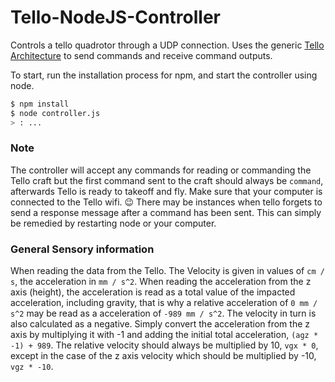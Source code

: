 # Tello-NodeJS-Controller

Controls a tello quadrotor through a UDP connection. Uses the generic [Tello Architecture](https://dl-cdn.ryzerobotics.com/downloads/tello/20180910/Tello%20SDK%20Documentation%20EN_1.3.pdf) to send commands and receive command outputs.

To start, run the installation process for npm, and start the controller using node.

```bash
$ npm install
$ node controller.js
> : ...
```

### Note

The controller will accept any commands for reading or commanding the Tello craft but the first command sent to the craft should always be `command`, afterwards Tello is ready to takeoff and fly.
Make sure that your computer is connected to the Tello wifi. 😉
There may be instances when tello forgets to send a response message after a command has been sent. This can simply be remedied by restarting node or your computer.

### General Sensory information

When reading the data from the Tello. The Velocity is given in values of `cm / s`, the acceleration in `mm / s^2`. When reading the acceleration from the z axis (height), the acceleration is read as a total value of the impacted acceleration, including gravity, that is why a relative acceleration of `0 mm / s^2` may be read as a acceleration of `-989 mm / s^2`. The velocity in turn is also calculated as a negative. Simply convert the acceleration from the z axis by multiplying it with -1 and adding the initial total acceleration, `(agz * -1) + 989`. The relative velocity should always be multiplied by 10, `vgx * 0`, except in the case of the z axis velocity which should be multiplied by -10, `vgz * -10`.